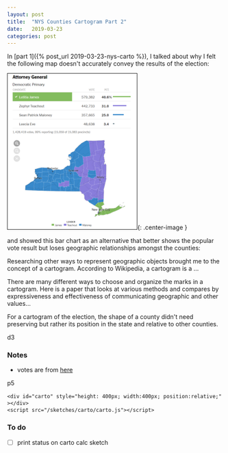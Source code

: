 ```yaml
---
layout: post
title:  "NYS Counties Cartogram Part 2"
date:   2019-03-23
categories: post
---
```


In [part 1]({% post_url 2019-03-23-nys-carto %}), I talked about why I felt the following map doesn't accurately convey the results of the election:

<img src="/assets/nyt_nys_ag_dp_2018_map_033019.png" height="60%" width="60%" border="1">{: .center-image }

and showed this bar chart as an alternative that better shows the popular vote result but loses geographic relationships amongst the counties:

<div id="bar2" style="position:relative;" >
</div>

Researching other ways to represent geographic objects brought me to the concept of a cartogram. According to Wikipedia, a cartogram is a ...

There are many different ways to choose and organize the marks in a cartogram. Here is a paper that looks at various methods and compares by expressiveness and effectiveness of communicating geographic and other values...

For a cartogram of the election, the shape of a county didn't need preserving but rather its position in the state and relative to other counties.


d3

<div id="carto2" style="position:relative;" >
</div>



<script src="https://d3js.org/d3.v5.min.js"></script>
<script src="https://d3js.org/d3-selection-multi.v1.min.js"></script>

<script src="/sketches/carto/counties_bar.js"></script>
<script src="/sketches/carto/counties_bar2.js"></script>
<script src="/sketches/carto/carto_d3_static.js"></script>

### Notes

- votes are from [here](https://www.elections.ny.gov/2018ElectionResults.html)

p5

<script src="https://cdnjs.cloudflare.com/ajax/libs/p5.js/0.5.8/p5.min.js"></script>
<script src='/sketches/my_colors.js' type="text/javascript"></script>
<script src='/sketches/my_functions.js' type="text/javascript"></script>


```
<div id="carto" style="height: 400px; width:400px; position:relative;" ></div>
<script src="/sketches/carto/carto.js"></script>
```


### To do
- [ ] print status on carto calc sketch
